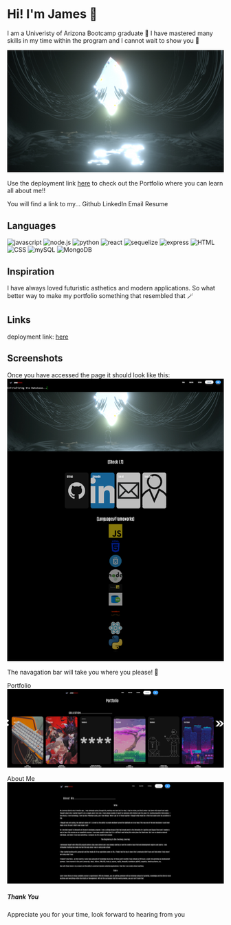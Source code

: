 # Hi! I'm James :wave:

I am a Univeristy of Arizona Bootcamp graduate :rocket:
I have mastered many skills in my time within the program and I cannot wait to show you :rocket:

![headerimage](./assets/images/finalfantasy.jpeg)

Use the deployment link [here]() to check out the Portfolio where you can learn all about me!! 

You will find a link to my...
Github
LinkedIn
Email
Resume


## Languages ##

![javascript](https://img.shields.io/badge/Javascript-yellow)
![node.js](https://img.shields.io/badge/-node.js-green)
![python](https://img.shields.io/badge/-python-blue)
![react](https://img.shields.io/badge/-react-purple)
![sequelize](https://img.shields.io/badge/Sequelize-blue)
![express](https://img.shields.io/badge/express-orange)
![HTML](https://img.shields.io/badge/html-orange)
![CSS](https://img.shields.io/badge/css-blue)
![mySQL](https://img.shields.io/badge/mySQL-red)
![MongoDB](https://img.shields.io/badge/MongoDB-green)

## Inspiration ##

I have always loved futuristic asthetics and modern applications. So what better way to make my portfolio something that resembled that :magic_wand:

## Links ##

deployment link: [here](https://jamestpatmore.github.io/portfolio/)

## Screenshots ##

Once you have accessed the page it should look like this:
![landing page](./assets/images/landingss.png)

The navagation bar will take you where you please! :dart: 

Portfolio 
![Portfolio](./assets/images/portcarass.png)

About Me 
![About Me](./assets/images/AmeSS.png)

##### Thank You #####

Appreciate you for your time, look forward to hearing from you 